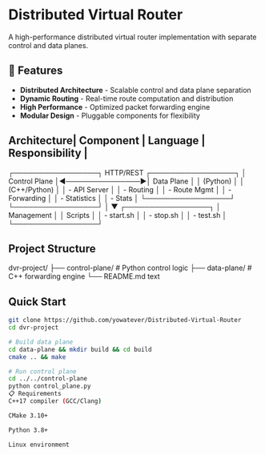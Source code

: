 # Distributed Virtual Router

A high-performance distributed virtual router implementation with separate control and data planes.

## 🚀 Features

- **Distributed Architecture** - Scalable control and data plane separation
- **Dynamic Routing** - Real-time route computation and distribution  
- **High Performance** - Optimized packet forwarding engine
- **Modular Design** - Pluggable components for flexibility

## Architecture| Component        | Language | Responsibility          |
┌─────────────────┐    HTTP/REST    ┌─────────────────┐
│   Control Plane │◄───────────────►│    Data Plane   │
│   (Python)      │                 │   (C++/Python)  │
│   - API Server  │                 │   - Routing     │
│   - Route Mgmt  │                 │   - Forwarding  │
│   - Statistics  │                 │   - Stats       │
└─────────────────┘                 └─────────────────┘
         │
         ▼
┌─────────────────┐
│   Management    │
│   Scripts       │
│   - start.sh    │
│   - stop.sh     │
│   - test.sh     │
└─────────────────┘

##  Project Structure
dvr-project/
├── control-plane/ # Python control logic
├── data-plane/ # C++ forwarding engine
└── README.md
text

## Quick Start

```bash
git clone https://github.com/yowatever/Distributed-Virtual-Router
cd dvr-project

# Build data plane
cd data-plane && mkdir build && cd build
cmake .. && make

# Run control plane  
cd ../../control-plane
python control_plane.py
📋 Requirements
C++17 compiler (GCC/Clang)

CMake 3.10+

Python 3.8+

Linux environment
